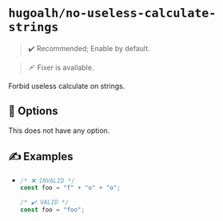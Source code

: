 # `hugoalh/no-useless-calculate-strings`

> ✔️ Recommended; Enable by default.

> 🩹 Fixer is available.

Forbid useless calculate on strings.

## 🔧 Options

This does not have any option.

## ✍️ Examples

- ```ts
  /* ❌ INVALID */
  const foo = "f" + "o" + "o";

  /* ✔️ VALID */
  const foo = "foo";
  ```
